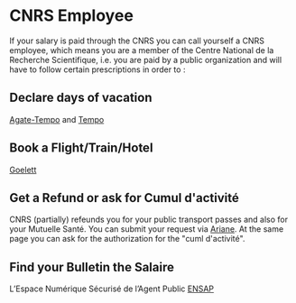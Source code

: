 # CNRS Employee
If your salary is paid through the CNRS you can call yourself a CNRS employee, 
which means you are a member of the Centre National de la Recherche Scientifique, 
i.e. you are paid by a public organization and will have to follow certain prescriptions in order to :

## Declare days of vacation
[Agate-Tempo](https://agate-tempo.cnrs.fr/en/) and [Tempo](https://tempo.cnrs.fr/)

## Book a Flight/Train/Hotel
[Goelett](https://travel.goelett.com/)

## Get a Refund or ask for Cumul d'activité
CNRS (partially) refeunds you for your public transport passes and also for your Mutuelle Santé.
You can submit your request via [Ariane](https://cnrs.employee.eu.people-doc.com/home). At the same page you can ask for the authorization for the "cuml d'activité".

## Find your Bulletin the Salaire
L’Espace Numérique Sécurisé de l’Agent Public [ENSAP](https://ensap.gouv.fr/web/accueilnonconnecte)
